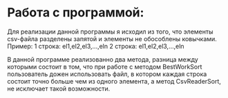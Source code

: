 # Работа с программой:
Для реализации данной программы я исходил из того, что элементы csv-файла разделены запятой и элементы не обособлены ковычками. 
Пример: 
1 строка: el1,el2,el3,...,eln
2 строка: el1,el2,el3,...,eln

В данной программе реализованно два метода, разница между которыми состоит в том, что при работе с методом BestWorkSort пользователь дожен использовать файл, 
в котором каждая строка состоит точно больше чем из одного элемента, а метод CsvReaderSort, не исключает такой возможности.


